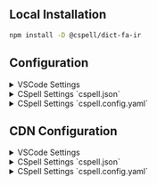 ## Local Installation

```sh
npm install -D @cspell/dict-fa-ir
```

## Configuration

<details>
<summary>VSCode Settings</summary>

Add the following to your VSCode settings:

**`.vscode/settings.json`**

```jsonc
{
  "cSpell.import": ["@cspell/dict-fa-ir/cspell-ext.json"],
  "cSpell.language": "fa, fa-IR",
}
```

</details>

<details>
<summary>CSpell Settings `cspell.json`</summary>

**`cspell.json`**

```jsonc
{
  "import": ["@cspell/dict-fa-ir/cspell-ext.json"],
  "language": "fa, fa-IR",
}
```

</details>

<details>
<summary>CSpell Settings `cspell.config.yaml`</summary>

**`cspell.config.yaml`**

```yaml
import:
  - '@cspell/dict-fa-ir/cspell-ext.json'
language: fa, fa-IR
```

</details>

## CDN Configuration

<details>
<summary>VSCode Settings</summary>

Add the following to your VSCode settings:

**`.vscode/settings.json`**

```jsonc
{
  "cSpell.import": ["https://cdn.jsdelivr.net/npm/@cspell/dict-fa-ir@latest/cspell-ext.json/cspell-ext.json"],
  "cSpell.language": "fa, fa-IR",
}
```

</details>

<details>
<summary>CSpell Settings `cspell.json`</summary>

**`cspell.json`**

```jsonc
{
  "import": ["https://cdn.jsdelivr.net/npm/@cspell/dict-fa-ir@latest/cspell-ext.json/cspell-ext.json"],
  "language": "fa, fa-IR",
}
```

</details>

<details>
<summary>CSpell Settings `cspell.config.yaml`</summary>

**`cspell.config.yaml`**

```yaml
import:
  - https://cdn.jsdelivr.net/npm/@cspell/dict-fa-ir@latest/cspell-ext.json/cspell-ext.json
language: fa, fa-IR
```

</details>
